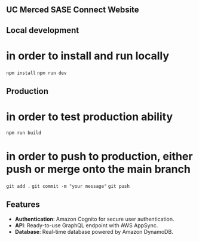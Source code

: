 ## UC Merced SASE Connect Website

## Local development

# in order to install and run locally
```npm install```
```npm run dev```

## Production

# in order to test production ability
```npm run build```

# in order to push to production, either push or merge onto the main branch
```git add .```
```git commit -m "your message"```
```git push```

## Features

- **Authentication**: Amazon Cognito for secure user authentication.
- **API**: Ready-to-use GraphQL endpoint with AWS AppSync.
- **Database**: Real-time database powered by Amazon DynamoDB.